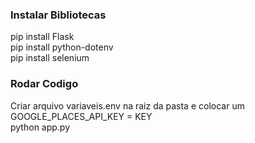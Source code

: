 ### Instalar Bibliotecas
pip install Flask<br>
pip install python-dotenv<br>
pip install selenium<br>


### Rodar Codigo
Criar arquivo variaveis.env na raiz da pasta e colocar um GOOGLE_PLACES_API_KEY = KEY<br>
python app.py
